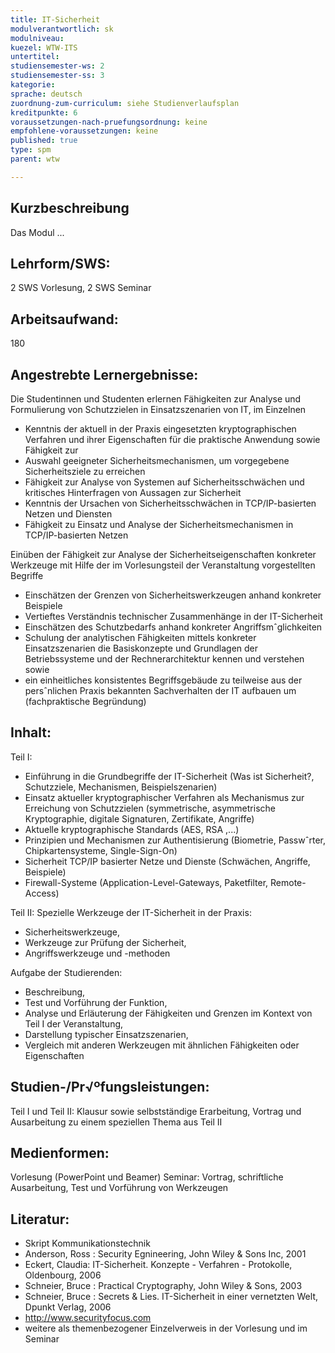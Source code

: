 ```yaml
---
title: IT-Sicherheit 
modulverantwortlich: sk
modulniveau:
kuezel: WTW-ITS
untertitel:
studiensemester-ws: 2
studiensemester-ss: 3
kategorie:
sprache: deutsch
zuordnung-zum-curriculum: siehe Studienverlaufsplan
kreditpunkte: 6
voraussetzungen-nach-pruefungsordnung: keine
empfohlene-voraussetzungen: keine
published: true
type: spm
parent: wtw

---
```


## Kurzbeschreibung
Das Modul ...

## Lehrform/SWS: 
2 SWS Vorlesung, 2 SWS Seminar

## Arbeitsaufwand: 
180

## Angestrebte Lernergebnisse:
Die Studentinnen und Studenten erlernen Fähigkeiten zur Analyse und Formulierung von Schutzzielen in Einsatzszenarien von IT, im Einzelnen

- Kenntnis der aktuell in der Praxis eingesetzten kryptographischen Verfahren und ihrer Eigenschaften für die praktische Anwendung sowie Fähigkeit zur
- Auswahl geeigneter Sicherheitsmechanismen, um vorgegebene Sicherheitsziele zu erreichen
- Fähigkeit zur Analyse von Systemen auf Sicherheitsschwächen und kritisches Hinterfragen von Aussagen zur Sicherheit
- Kenntnis der Ursachen von Sicherheitsschwächen in TCP/IP-basierten Netzen und Diensten
- Fähigkeit zu Einsatz und Analyse der Sicherheitsmechanismen in TCP/IP-basierten Netzen

Einüben der Fähigkeit zur Analyse der Sicherheitseigenschaften konkreter Werkzeuge mit Hilfe der im Vorlesungsteil der Veranstaltung vorgestellten Begriffe

- Einschätzen der Grenzen von Sicherheitswerkzeugen anhand konkreter Beispiele
- Vertieftes Verständnis technischer Zusammenhänge in der IT-Sicherheit
- Einschätzen des Schutzbedarfs anhand konkreter Angriffsmˆglichkeiten
- Schulung der analytischen Fähigkeiten mittels konkreter Einsatzszenarien die Basiskonzepte und Grundlagen der Betriebssysteme und der Rechnerarchitektur kennen und verstehen sowie
- ein einheitliches konsistentes Begriffsgebäude zu teilweise aus der persˆnlichen Praxis bekannten Sachverhalten der IT aufbauen
um (fachpraktische Begründung)

## Inhalt:
Teil I:

- Einführung in die Grundbegriffe der IT-Sicherheit (Was ist Sicherheit?, Schutzziele, Mechanismen, Beispielszenarien)
- Einsatz aktueller kryptographischer Verfahren als Mechanismus zur Erreichung von Schutzzielen (symmetrische, asymmetrische Kryptographie, digitale Signaturen, Zertifikate, Angriffe)
- Aktuelle kryptographische Standards (AES, RSA ,...)
- Prinzipien und Mechanismen zur Authentisierung (Biometrie, Passwˆrter, Chipkartensysteme, Single-Sign-On)
- Sicherheit TCP/IP basierter Netze und Dienste (Schwächen, Angriffe, Beispiele)
- Firewall-Systeme (Application-Level-Gateways, Paketfilter, Remote-Access)

Teil II: Spezielle Werkzeuge der IT-Sicherheit in der Praxis:

- Sicherheitswerkzeuge,
- Werkzeuge zur Prüfung der Sicherheit,
- Angriffswerkzeuge und -methoden

Aufgabe der Studierenden:
- Beschreibung,
- Test und Vorführung der Funktion,
- Analyse und Erläuterung der Fähigkeiten und Grenzen im Kontext von Teil I der Veranstaltung,
- Darstellung typischer Einsatzszenarien, 
- Vergleich mit anderen Werkzeugen mit ähnlichen Fähigkeiten oder Eigenschaften 

## Studien-/Pr√ºfungsleistungen:
Teil I und Teil II: Klausur sowie selbstständige Erarbeitung, Vortrag und Ausarbeitung zu einem speziellen Thema aus Teil II

## Medienformen:
Vorlesung (PowerPoint und Beamer)
Seminar: Vortrag, schriftliche Ausarbeitung, Test und Vorführung von Werkzeugen

## Literatur:
- Skript Kommunikationstechnik
- Anderson, Ross : Security Egnineering, John Wiley & Sons Inc, 2001
- Eckert, Claudia: IT-Sicherheit. Konzepte - Verfahren - Protokolle, Oldenbourg, 2006
- Schneier, Bruce : Practical Cryptography, John Wiley & Sons, 2003
- Schneier, Bruce : Secrets & Lies. IT-Sicherheit in einer vernetzten Welt, Dpunkt Verlag, 2006
- http://www.securityfocus.com
- weitere als themenbezogener Einzelverweis in der Vorlesung und im Seminar
